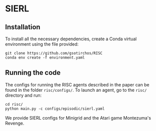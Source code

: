 # SIERL

## Installation

To install all the necessary dependencies, create a Conda virtual environment using the file provided:

```
git clone https://github.com/gsotirchos/RISC
conda env create -f environment.yaml
```


## Running the code

The configs for running the RISC agents described in the paper can be found in the
folder `risc/configs/`. To launch an agent, go to the `risc/` directory and run:

```
cd risc/
python main.py -c configs/episodic/sierl.yaml
```

We provide SIERL configs for Minigrid and the Atari game Montezuma's Revenge.


<!--
## Creating the Visualizations

The current codebase logs to Wandb. We provide the raw numbers for our runs as well
as the code to convert them into the plots seen in the paper. To create all the plots,
simply run:

```
cd visualization
python create_figures.py
```

To create just one of the figures, run:

```
cd visualization
python create_figures.py -c <"figure_3_top" | "figure_3_bottom" | "figure_4_left" | "figure_4_right" | "figure_5" | "figure_6">
```


## Bibtex

If you found our work useful, please cite our paper.

```
@inproceedings{
    patil2024intelligent,
    title={Intelligent Switching for Reset-Free {RL}},
    author={Darshan Patil and Janarthanan Rajendran and Glen Berseth and Sarath Chandar},
    booktitle={The Twelfth International Conference on Learning Representations},
    year={2024},
    url={https://openreview.net/forum?id=Nq45xeghcL}
}
```
-->
